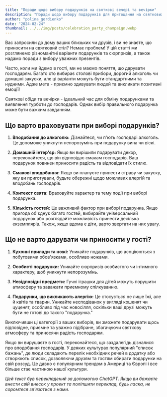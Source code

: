 ```yaml
---
title: "Поради щодо вибору подарунків на святкові вечері та вечірки"
description: "Поради щодо вибору подарунків для пригощання на святкових обідах або вечірках."
author: "polina_gordienko"
date: "2024-02-24"
thumbnail: ../../img/posts/celebration_party_champaign.webp
---
```


Вас запросили до дому ваших близьких чи друзів, і ви не знаєте, що приносити на святковий стіл? Немає проблем! У цій статті ми розглянемо різноманітні варіанти подарунків та сюрпризів, а також надамо поради з вибору уважних презентів.

Часто, коли ми йдемо в гості, ми не маємо поняття, що дарувати господарям. Багато хто вибирає столові прибори, дорогий алкоголь чи домашні закуски, але ці варіанти можуть бути стандартними та нудними. Адже мета - приємно здивувати людей та викликати позитивні емоції!

Святкові обіди та вечірки - ідеальний час для обміну подарунками та виявлення турботи до господарів. Однак вибір правильного подарунка може бути важким завданням.

## Що варто враховувати при виборі подарунків?

1. **Вподобання до алкоголю:** Дізнайтеся, чи п'ють господарі алкоголь. Це допоможе уникнути непорозумінь при подарунку вина чи віскі.

2. **Домашній інтер'єр:** Якщо ви вирішили подарувати декор, переконайтеся, що він відповідає смакам господарів. Ваш подарунок повинен приносити радість та відповідати їх стилю.

3. **Смакові вподобання:** Якщо ви плануєте принести страву чи закуску, яку ви приготували, будьте обережні щодо можливих алергій та вподобань господарів.

4. **Контекст свята:** Враховуйте характер та тему події при виборі подарунка.

5. **Кількість гостей:** Це важливий фактор при виборі подарунка. Якщо пригода об'єднує багато гостей, вибирайте універсальний подарунок або розглядайте можливість принести декілька екземплярів. Також, якщо вдома є діти, варто звертати на них увагу.

## Що не варто дарувати чи приносити у гості?

1. **Кухонні прилади та ножі:** Уникайте подарунків, що асоціюються з побутовими обов'язками, особливо ножами.

2. **Особисті подарунки:** Уникайте сюрпризів особистого чи інтимного характеру, щоб уникнути непорозумінь.

3. **Невідповідні предмети:** Гучні іграшки для дітей можуть порушити атмосферу та заважати приємному спілкуванню.

4. **Подарунки, що викликають алергію:** Це стосується не лише їжі, але й квітів та тварин. Уникайте несподіванок у вигляді кошенят чи цуценят, особливо під час новосілля, оскільки ваші друзі можуть бути не готові до такого "подарунка."

Виключивши ці категорії з ваших виборів, ви зможете подарувати щось відповідне, приємне та уважно підібране, збагачуючи святкову атмосферу та приносячи радість господарям.

Якщо ви вирушаєте в гості, переконайтеся, що заздалегідь дізналися про вподобання господарів. У деяких культурах популярний "список бажань", де люди складають перелік необхідних речей в додатку або створюють список, дозволяючи друзям та гостям обирати подарунки на свій розсуд. Це давно є популярним трендом в Америці та Європі і все більше стає частиною нашої культури.

*Цей текст був перекладений за допомогою ChatGPT. Якщо ви бажаєте внести свій внесок у проект та поліпшити переклад, будь ласка, не соромтеся зв'язатися з нами.*
